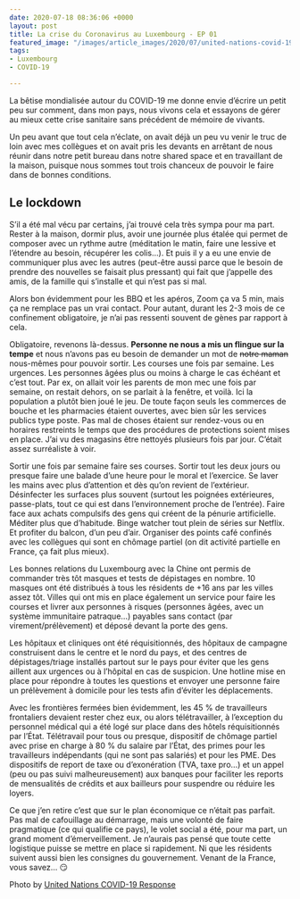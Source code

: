 ```yaml
---
date: 2020-07-18 08:36:06 +0000
layout: post
title: La crise du Coronavirus au Luxembourg - EP 01
featured_image: "/images/article_images/2020/07/united-nations-covid-19-response-65z9_tx5es-unsplash.jpg"
tags:
- Luxembourg
- COVID-19

---
```

La bêtise mondialisée autour du COVID-19 me donne envie d’écrire un petit peu sur comment, dans mon pays, nous vivons cela et essayons de gérer au mieux cette crise sanitaire sans précédent de mémoire de vivants.

Un peu avant que tout cela n’éclate, on avait déjà un peu vu venir le truc de loin avec mes collègues et on avait pris les devants en arrêtant de nous réunir dans notre petit bureau dans notre shared space et en travaillant de la maison, puisque nous sommes tout trois chanceux de pouvoir le faire dans de bonnes conditions.

## Le lockdown

S’il a été mal vécu par certains, j’ai trouvé cela très sympa pour ma part. Rester à la maison, dormir plus, avoir une journée plus étalée qui permet de composer avec un rythme autre (méditation le matin, faire une lessive et l’étendre au besoin, récupérer les colis…). Et puis il y a eu une envie de communiquer plus avec les autres (peut-être aussi parce que le besoin de prendre des nouvelles se faisait plus pressant) qui fait que j’appelle des amis, de la famille qui s’installe et qui n’est pas si mal.

Alors bon évidemment pour les BBQ et les apéros, Zoom ça va 5 min, mais ça ne remplace pas un vrai contact. Pour autant, durant les 2-3 mois de ce confinement obligatoire, je n’ai pas ressenti souvent de gènes par rapport à cela.

Obligatoire, revenons là-dessus. **Personne ne nous a mis un flingue sur la tempe** et nous n’avons pas eu besoin de demander un mot de ~~notre maman~~ nous-mêmes pour pouvoir sortir. Les courses une fois par semaine. Les urgences. Les personnes âgées plus ou moins à charge le cas échéant et c’est tout. Par ex, on allait voir les parents de mon mec une fois par semaine, on restait dehors, on se parlait à la fenêtre, et voilà. Ici la population a plutôt bien joué le jeu. De toute façon seuls les commerces de bouche et les pharmacies étaient ouvertes, avec bien sûr les services publics type poste. Pas mal de choses étaient sur rendez-vous ou en horaires restreints le temps que des procédures de protections soient mises en place. J’ai vu des magasins être nettoyés plusieurs fois par jour. C’était assez surréaliste à voir.

Sortir une fois par semaine faire ses courses. Sortir tout les deux jours ou presque faire une balade d’une heure pour le moral et l’exercice. Se laver les mains avec plus d’attention et dès qu’on revient de l’extérieur. Désinfecter les surfaces plus souvent (surtout les poignées extérieures, passe-plats, tout ce qui est dans l’environnement proche de l’entrée). Faire face aux achats compulsifs des gens qui créent de la pénurie artificielle. Méditer plus que d’habitude. Binge watcher tout plein de séries sur Netflix. Et profiter du balcon, d’un peu d’air. Organiser des points café confinés avec les collègues qui sont en chômage partiel (on dit activité partielle en France, ça fait plus mieux).

Les bonnes relations du Luxembourg avec la Chine ont permis de commander très tôt masques et tests de dépistages en nombre. 10 masques ont été distribués à tous les résidents de +16 ans par les villes assez tôt. Villes qui ont mis en place également un service pour faire les courses et livrer aux personnes à risques (personnes âgées, avec un système immunitaire patraque…) payables sans contact (par virement/prélèvement) et déposé devant la porte des gens.

Les hôpitaux et cliniques ont été réquisitionnés, des hôpitaux de campagne construisent dans le centre et le nord du pays, et des centres de dépistages/triage installés partout sur le pays pour éviter que les gens aillent aux urgences ou à l’hôpital en cas de suspicion. Une hotline mise en place pour répondre à toutes les questions et envoyer une personne faire un prélèvement à domicile pour les tests afin d’éviter les déplacements.

Avec les frontières fermées bien évidemment, les 45 % de travailleurs frontaliers devaient rester chez eux, ou alors télétravailler, à l’exception du personnel médical qui a été logé sur place dans des hôtels réquisitionnés par l’État. Télétravail pour tous ou presque, dispositif de chômage partiel avec prise en charge à 80 % du salaire par l’État, des primes pour les travailleurs indépendants (qui ne sont pas salariés) et pour les PME. Des dispositifs de report de taxe ou d’exonération (TVA, taxe pro…) et un appel (peu ou pas suivi malheureusement) aux banques pour faciliter les reports de mensualités de crédits et aux bailleurs pour suspendre ou réduire les loyers.

Ce que j’en retire c’est que sur le plan économique ce n’était pas parfait. Pas mal de cafouillage au démarrage, mais une volonté de faire pragmatique (ce qui qualifie ce pays), le volet social a été, pour ma part, un grand moment d’émerveillement. Je n’aurais pas pensé que toute cette logistique puisse se mettre en place si rapidement. Ni que les résidents suivent aussi bien les consignes du gouvernement. Venant de la France, vous savez… 😏

Photo by [United Nations COVID-19 Response](https://unsplash.com/photos/-65Z9_tX5es)